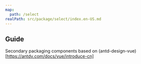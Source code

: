 ```yaml
---
map:
  path: /select
realPath: src/package/select/index.en-US.md
---
```


## Guide

Secondary packaging components based on (antd-design-vue)[https://antdv.com/docs/vue/introduce-cn]
